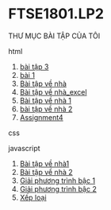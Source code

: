 # FTSE1801.LP2

THƯ MỤC BÀI TẬP CỦA TÔI

html


1. [bài tập 3](https://github.com/FASTTRACKSE/FTSE1801.LP2/blob/master/anhan/b%C3%A0i%20t%E1%BA%ADp%203/b%C3%A0i%20t%E1%BA%ADp%203.html)
2. [bài 1](https://github.com/FASTTRACKSE/FTSE1801.LP2/blob/master/anhan/b%C3%A0i%20t%E1%BA%ADp%204/bai1.html)
3. [Bài tập về nhà](https://github.com/FASTTRACKSE/FTSE1801.LP2/blob/master/anhan/b%C3%A0i%20t%E1%BA%ADp%205/b%C3%A0i%20t%E1%BA%ADp%20v%E1%BB%81%20nh%C3%A0.html)
4. [Bài tập về nhà_excel](https://github.com/FASTTRACKSE/FTSE1801.LP2/blob/master/anhan/b%C3%A0i%20t%E1%BA%ADp%205/baiTapVeNha_excel.html)
5. [Bài tập về nhà 1](https://github.com/FASTTRACKSE/FTSE1801.LP2/blob/master/anhan/b%C3%A0i%20t%E1%BA%ADp%206/b%C3%A0i%20t%E1%BA%ADp%20v%E1%BB%81%20nh%C3%A0%201.html)
6. [bài tập về nhà 2](https://github.com/FASTTRACKSE/FTSE1801.LP2/blob/master/anhan/b%C3%A0i%20t%E1%BA%ADp%206/b%C3%A0i%20t%E1%BA%ADp%20v%E1%BB%81%20nh%C3%A0%202.html)
7. [Assignment4](https://github.com/FASTTRACKSE/FTSE1801.LP2/blob/master/anhan/b%C3%A0i%20t%E1%BA%ADp%208/Assignment4.html)





css





javascript

1. [Bài tập về nhà1](https://github.com/FASTTRACKSE/FTSE1801.LP2/blob/master/anhan/b%C3%A0i%20t%E1%BA%ADp/b%C3%A0i%20t%E1%BA%ADp%20v%E1%BB%81%20nh%C3%A0%201.html)
2. [Bài tập về nhà 2](https://github.com/FASTTRACKSE/FTSE1801.LP2/blob/master/anhan/b%C3%A0i%20t%E1%BA%ADp/b%C3%A0i%20t%E1%BA%ADp%20v%E1%BB%81%20nh%C3%A0%202.html)
3. [Giải phương trình bậc 1](https://github.com/FASTTRACKSE/FTSE1801.LP2/blob/master/anhan/b%C3%A0i%20t%E1%BA%ADp/gi%E1%BA%A3i%20ph%C6%B0%C6%A1ng%20tr%C3%ACnh%20b%E1%BA%ADc%20nh%E1%BA%A5t.html)
4. [Giải phương trình bậc 2](https://github.com/FASTTRACKSE/FTSE1801.LP2/blob/master/anhan/b%C3%A0i%20t%E1%BA%ADp/gi%E1%BA%A3i%20ph%C6%B0%C6%A1ng%20tr%C3%ACnh%20b%E1%BA%ADc%20hai.html)
5. [Xếp loại](https://github.com/FASTTRACKSE/FTSE1801.LP2/blob/master/anhan/b%C3%A0i%20t%E1%BA%ADp/x%E1%BA%BFp%20lo%E1%BA%A1i.html) 
